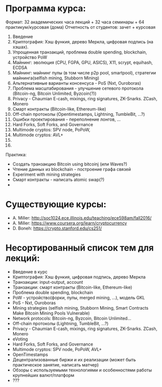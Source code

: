 # Программа курса:

Формат: 32 академических часа лекций + 32 часа семинары + 64 практикум/курсовая (дома)
Отчетность от студентов: зачет + курсовая


1. Введение
2. Криптография: Хэш функия, дерево Меркла, цифровая подпись (на хэшах).
3. Упрощенная транзакций, проблема double spending, blockchain, устройство PoW
4. Майнинг: эволюция (CPU, FGPA, GPU, ASICS), X11, scrypt, equihash, ECDSA
5. Майнинг: майнинг пулы (в том числе p2p pool, smartpool), стратегии майнинга(selfish mining, Stubborn Mining)
6. Альтернативные варианты консенсуса - PoS (Nxt, Ouroboras)
7. Проблема масштабирования - улучшение сетевого протокола (Bitcoin-ng, Bitcoin Unlimited, Byzcoin(?))
8. Privacy - Chaumian E-cash, mixings, ring signatures, ZK-Snarks. ZCash, Monero
9. Смарт контракты (Bitcoin-like, Ethereum-like)
10. Off-chain протоколы (Opentimestamps, Lightning, TumbleBit, ...?)  
11. Ошибки проектирования - переполнение лонгов, ...
12. Hard Forks, Soft Forks, and Governance
13. Multimode cryptos: SPV node, PoPoW,
14. Multimode cryptos: AVL+
15. 
16.

Практика:
- Создать транзакцию Bitcoin using bitcoinj (или Waves?)
- Чтение данных из blockchain - построение графа связей
- Experiment with mining strategies
- Смарт контракты - написать atomic swap(?)
- 

# Существующие курсы:

- A. Miller: http://soc1024.ece.illinois.edu/teaching/ece598am/fall2016/
- A. Miller: https://www.coursera.org/learn/cryptocurrency
- D. Boneh: https://crypto.stanford.edu/cs251/

# Несортированный список тем для лекций:
- Введение в курс
- Криптография: Хэш функия, цифровая подпись, дерево Меркла
- Транзакции: input-output, account
- Транзакции: смарт контракты (Bitcoin-like, Ethereum-like)
- Проблема double spending, blockchain
- PoW - устройство(форки, пулы, merged mining, ...), модель GKL 
- PoS - Nxt, Ouroboras
- Mining strategies (selfish mining, Stubborn Mining, Smart Contracts Make Bitcoin Mining Pools Vulnerable)
- Network protocols: Bitcoin-ng, Byzcoin, Bitcoin Unlimited...
- Off-chain протоколы (Lightning, TumbleBit, ...?) 
- Privacy - Chaumian E-cash, mixings, ring signatures, ZK-Snarks. ZCash, Monero
- eVoting
- Hard Forks, Soft Forks, and Governance
- Multimode cryptos: SPV node, PoPoW, AVL+
- OpenTimestamps
- Децентрализованные биржи и их реализации (может быть практическое занятие, написать матчер)
- Обзоры с используемыми технологиями и особенностями работы крупнейших валют/платформ
- ???





